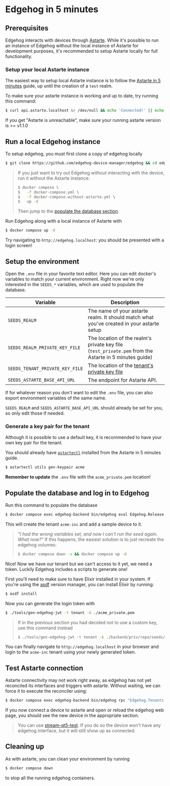 <!---
  Copyright 2023-2024 SECO Mind Srl

  SPDX-License-Identifier: Apache-2.0
-->

# Edgehog in 5 minutes

## Prerequisites

Edgehog interacts with devices through [Astarte](https://github.com/astarte-platform/astarte).
While it's possible to run an instance of Edgehog without the local instance of Astarte for development purposes,
it's recommended to setup Astarte locally for full functionality.

### Setup your local Astarte instance

The easiest way to setup local Astarte instance is to follow the [Astarte in 5 minutes](https://docs.astarte-platform.org/astarte/latest/010-astarte_in_5_minutes.html) guide, up until the creation of a `test` realm.

To make sure your astarte instance is working and up to date, try running this command:

```sh
$ curl api.astarte.localhost &> /dev/null && echo 'Connected!' || echo 'Astarte is unreachable'
```

If you get "Astarte is unreachable", make sure your running astarte version is >= v1.1.0

## Run a local Edgehog instance

To setup edgehog, you must first clone a copy of edgehog locally

```sh
$ git clone https://github.com/edgehog-device-manager/edgehog && cd edgehog
```

> If you just want to try out Edgehog without interacting with the device, run it without the Astarte instance:
>
> ```sh
> $ docker compose \
> $   -f docker-compose.yml \
> $   -f docker-compose.without-astarte.yml \
> $   up -d
> ```
>
> Then jump to the [populate the database section](#populate-the-database-and-log-in-to-edgehog).

Run Edgehog along with a local instance of Astarte with

```sh
$ docker compose up -d
```

Try navigating to `http://edgehog.localhost`: you should be presented with a login screen!

## Setup the environment

Open the `.env` file in your favorite text editor.
Here you can edit docker's variables to match your current environment.
Right now we're only interested in the `SEEDS_*` variables, which are used to populate the database.

| Variable                        | Description                                                                                           |
| ------------------------------- | ----------------------------------------------------------------------------------------------------- |
| `SEEDS_REALM`                   | The name of your astarte realm. It should match what you've created in your astarte setup             |
| `SEEDS_REALM_PRIVATE_KEY_FILE`  | The location of the realm's private key file (`test_private.pem` from the Astarte in 5 minutes guide) |
| `SEEDS_TENANT_PRIVATE_KEY_FILE` | The location of the [tenant's private key file](#generate-a-key-pair-for-the-tenant)                  |
| `SEEDS_ASTARTE_BASE_API_URL`    | The endpoint for Astarte API.                                                                         |

If for whatever reason you don't want to edit the `.env` file, you can also export
environment variables of the same name.

`SEEDS_REALM` and `SEEDS_ASTARTE_BASE_API_URL` should already be set for you, so only edit those if
needed.

### Generate a key pair for the tenant

Although it is possible to use a default key, it is recommended to have your own key pair for the
tenant.

You should already have [`astartectl`](https://github.com/astarte-platform/astartectl#installation)
installed from the Astarte in 5 minutes guide.

```sh
$ astartectl utils gen-keypair acme
```

**Remember to update** the `.env` file with the `acme_private.pem` location!

## Populate the database and log in to Edgehog

Run this command to populate the database

```sh
$ docker compose exec edgehog-backend bin/edgehog eval Edgehog.Release.seed
```

This will create the tenant `acme-inc` and add a sample device to it.

> _"I had the wrong variables set, and now I can't run the seed again. What now?"_
> If this happens, the easiest solution is to just recreate the edgehog volumes:
>
> ```sh
> $ docker compose down -v && docker compose up -d
> ```

Nice! Now we have our tenant but we can't access to it yet, we need a token.
Luckily Edgehog includes a scripts to generate one!

First you'll need to make sure to have Elixir installed in your system.
If you're using the [asdf](https://asdf-vm.com/) version manager, you can install Elixir by running:

```sh
$ asdf install
```

Now you can generate the login token with

```sh
$ ./tools/gen-edgehog-jwt -t tenant -k ./acme_private.pem
```

> If in the previous section you had decided not to use a custom key, use this command instead
>
> ```sh
> $ ./tools/gen-edgehog-jwt -t tenant -k ./backend/priv/repo/seeds/keys/tenant_private.pem
> ```

You can finally navigate to `http://edgehog.localhost` in your browser and login to the
`acme-inc` tenant using your newly generated token.

## Test Astarte connection

Astarte connectivity may not work right away, as edgehog has not yet reconciled
its interfaces and triggers with astarte. Without waiting, we can force it to execute
the reconciler using:

```sh
$ docker compose exec edgehog-backend bin/edgehog rpc "Edgehog.Tenants.list_tenants |> Enum.each(&Edgehog.Tenants.reconcile_tenant/1)"
```

If you now connect a device to astarte and open or reload the edgehog web page,
you should see the new device in the appropriate section.

> You can use [stream-qt5-test](https://docs.astarte-platform.org/astarte/latest/010-astarte_in_5_minutes.html#stream-data).
> If you do so the device won't have any edgehog interface, but it will still show up as connected.

## Cleaning up

As with astarte, you can clean your environment by running

```sh
$ docker compose down
```

to stop all the running edgehog containers.
